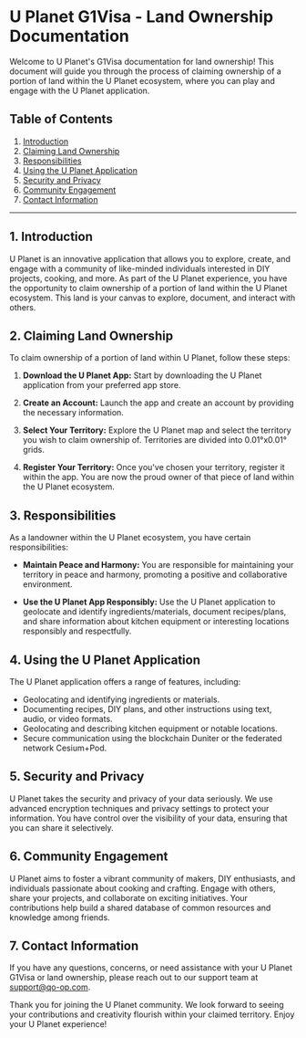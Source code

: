 # U Planet G1Visa - Land Ownership Documentation

Welcome to U Planet's G1Visa documentation for land ownership! This document will guide you through the process of claiming ownership of a portion of land within the U Planet ecosystem, where you can play and engage with the U Planet application.

## Table of Contents

1. [Introduction](#introduction)
2. [Claiming Land Ownership](#claiming-land-ownership)
3. [Responsibilities](#responsibilities)
4. [Using the U Planet Application](#using-the-u-planet-application)
5. [Security and Privacy](#security-and-privacy)
6. [Community Engagement](#community-engagement)
7. [Contact Information](#contact-information)

---

## 1. Introduction

U Planet is an innovative application that allows you to explore, create, and engage with a community of like-minded individuals interested in DIY projects, cooking, and more. As part of the U Planet experience, you have the opportunity to claim ownership of a portion of land within the U Planet ecosystem. This land is your canvas to explore, document, and interact with others.

## 2. Claiming Land Ownership

To claim ownership of a portion of land within U Planet, follow these steps:

1. **Download the U Planet App:** Start by downloading the U Planet application from your preferred app store.

2. **Create an Account:** Launch the app and create an account by providing the necessary information.

3. **Select Your Territory:** Explore the U Planet map and select the territory you wish to claim ownership of. Territories are divided into 0.01°x0.01° grids.

4. **Register Your Territory:** Once you've chosen your territory, register it within the app. You are now the proud owner of that piece of land within the U Planet ecosystem.

## 3. Responsibilities

As a landowner within the U Planet ecosystem, you have certain responsibilities:

- **Maintain Peace and Harmony:** You are responsible for maintaining your territory in peace and harmony, promoting a positive and collaborative environment.

- **Use the U Planet App Responsibly:** Use the U Planet application to geolocate and identify ingredients/materials, document recipes/plans, and share information about kitchen equipment or interesting locations responsibly and respectfully.

## 4. Using the U Planet Application

The U Planet application offers a range of features, including:

- Geolocating and identifying ingredients or materials.
- Documenting recipes, DIY plans, and other instructions using text, audio, or video formats.
- Geolocating and describing kitchen equipment or notable locations.
- Secure communication using the blockchain Duniter or the federated network Cesium+Pod.

## 5. Security and Privacy

U Planet takes the security and privacy of your data seriously. We use advanced encryption techniques and privacy settings to protect your information. You have control over the visibility of your data, ensuring that you can share it selectively.

## 6. Community Engagement

U Planet aims to foster a vibrant community of makers, DIY enthusiasts, and individuals passionate about cooking and crafting. Engage with others, share your projects, and collaborate on exciting initiatives. Your contributions help build a shared database of common resources and knowledge among friends.

## 7. Contact Information

If you have any questions, concerns, or need assistance with your U Planet G1Visa or land ownership, please reach out to our support team at [support@qo-op.com](mailto:support@qo-op.com).

Thank you for joining the U Planet community. We look forward to seeing your contributions and creativity flourish within your claimed territory. Enjoy your U Planet experience!
